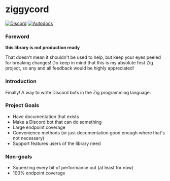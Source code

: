 # ziggycord

[![Discord](https://img.shields.io/discord/1151170687738847284?logo=discord&logoColor=%237289da&color=%237289da)](https://discord.gg/NMdNywWGXn) [![Autodocs](https://img.shields.io/badge/documentation-%23F7A41D?logo=Zig&labelColor=gray)](https://imkunet.github.io/ziggycord/)

### Foreword

**this library is not production ready**

That doesn't mean it shouldn't be used to help, but keep your eyes peeled for breaking changes!
Do keep in mind that this is my absolute first Zig project, so any and all feedback would be
highly appreciated!

### Introduction

Finally! A way to write Discord bots in the Zig programming language.

### Project Goals
- Have documentation that exists
- Make a Discord bot that can do something
- Large endpoint coverage
- Convenience methods (or just documentation good enough where that's not necessary)
- Support features users of the library need

### Non-goals
- Squeezing every bit of performance out (at least for now)
- 100% endpoint coverage
